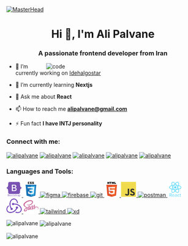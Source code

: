 [![MasterHead](https://miro.medium.com/max/500/1*SYIdo-EbtmTqVK1VBjYgrA.gif)](https://alipalvane.ir)
<h1 align="center">Hi 👋, I'm Ali Palvane</h1>
<h3 align="center">A passionate frontend developer from Iran</h3>
<img align="right" alt="code" width="400" src="https://cdn.dribbble.com/users/722614/screenshots/5877799/media/d193121467b6e267e771a155728db2a9.jpg?compress=1&resize=800x600&vertical=top">

- 🔭 I’m currently working on [Idehalgostar](idehal.org)

- 🌱 I’m currently learning **Nextjs**

- 💬 Ask me about **React**

- 📫 How to reach me **alipalvane@gmail.com**

- ⚡ Fun fact **I have INTJ personality**

<h3 align="left">Connect with me:</h3>
<p align="left">
<a href="https://codepen.io/alipalvane" target="blank"><img align="center" src="https://raw.githubusercontent.com/rahuldkjain/github-profile-readme-generator/master/src/images/icons/Social/codepen.svg" alt="alipalvane" height="30" width="40" /></a>
<a href="https://twitter.com/alipalvane" target="blank"><img align="center" src="https://raw.githubusercontent.com/rahuldkjain/github-profile-readme-generator/master/src/images/icons/Social/twitter.svg" alt="alipalvane" height="30" width="40" /></a>
<a href="https://linkedin.com/in/alipalvane" target="blank"><img align="center" src="https://raw.githubusercontent.com/rahuldkjain/github-profile-readme-generator/master/src/images/icons/Social/linked-in-alt.svg" alt="alipalvane" height="30" width="40" /></a>
<a href="https://instagram.com/alipalvane" target="blank"><img align="center" src="https://raw.githubusercontent.com/rahuldkjain/github-profile-readme-generator/master/src/images/icons/Social/instagram.svg" alt="alipalvane" height="30" width="40" /></a>
<a href="https://dribbble.com/alipalvane" target="blank"><img align="center" src="https://raw.githubusercontent.com/rahuldkjain/github-profile-readme-generator/master/src/images/icons/Social/dribbble.svg" alt="alipalvane" height="30" width="40" /></a>
</p>

<h3 align="left">Languages and Tools:</h3>
<p align="left"> <a href="https://getbootstrap.com" target="_blank" rel="noreferrer"> <img src="https://raw.githubusercontent.com/devicons/devicon/master/icons/bootstrap/bootstrap-plain-wordmark.svg" alt="bootstrap" width="40" height="40"/> </a> <a href="https://www.w3schools.com/css/" target="_blank" rel="noreferrer"> <img src="https://raw.githubusercontent.com/devicons/devicon/master/icons/css3/css3-original-wordmark.svg" alt="css3" width="40" height="40"/> </a> <a href="https://www.figma.com/" target="_blank" rel="noreferrer"> <img src="https://www.vectorlogo.zone/logos/figma/figma-icon.svg" alt="figma" width="40" height="40"/> </a> <a href="https://firebase.google.com/" target="_blank" rel="noreferrer"> <img src="https://www.vectorlogo.zone/logos/firebase/firebase-icon.svg" alt="firebase" width="40" height="40"/> </a> <a href="https://git-scm.com/" target="_blank" rel="noreferrer"> <img src="https://www.vectorlogo.zone/logos/git-scm/git-scm-icon.svg" alt="git" width="40" height="40"/> </a> <a href="https://www.w3.org/html/" target="_blank" rel="noreferrer"> <img src="https://raw.githubusercontent.com/devicons/devicon/master/icons/html5/html5-original-wordmark.svg" alt="html5" width="40" height="40"/> </a> <a href="https://developer.mozilla.org/en-US/docs/Web/JavaScript" target="_blank" rel="noreferrer"> <img src="https://raw.githubusercontent.com/devicons/devicon/master/icons/javascript/javascript-original.svg" alt="javascript" width="40" height="40"/> </a> <a href="https://postman.com" target="_blank" rel="noreferrer"> <img src="https://www.vectorlogo.zone/logos/getpostman/getpostman-icon.svg" alt="postman" width="40" height="40"/> </a> <a href="https://reactjs.org/" target="_blank" rel="noreferrer"> <img src="https://raw.githubusercontent.com/devicons/devicon/master/icons/react/react-original-wordmark.svg" alt="react" width="40" height="40"/> </a> <a href="https://redux.js.org" target="_blank" rel="noreferrer"> <img src="https://raw.githubusercontent.com/devicons/devicon/master/icons/redux/redux-original.svg" alt="redux" width="40" height="40"/> </a> <a href="https://sass-lang.com" target="_blank" rel="noreferrer"> <img src="https://raw.githubusercontent.com/devicons/devicon/master/icons/sass/sass-original.svg" alt="sass" width="40" height="40"/> </a> <a href="https://tailwindcss.com/" target="_blank" rel="noreferrer"> <img src="https://www.vectorlogo.zone/logos/tailwindcss/tailwindcss-icon.svg" alt="tailwind" width="40" height="40"/> </a> <a href="https://www.adobe.com/products/xd.html" target="_blank" rel="noreferrer"> <img src="https://cdn.worldvectorlogo.com/logos/adobe-xd.svg" alt="xd" width="40" height="40"/> </a> </p>

<p><img align="left" src="https://github-readme-stats.vercel.app/api/top-langs?username=alipalvane&show_icons=true&locale=en&layout=compact" alt="alipalvane" /></p>

<p>&nbsp;<img align="center" src="https://github-readme-stats.vercel.app/api?username=alipalvane&show_icons=true&locale=en" alt="alipalvane" /></p>

<p><img align="center" src="https://github-readme-streak-stats.herokuapp.com/?user=alipalvane&" alt="alipalvane" /></p>

